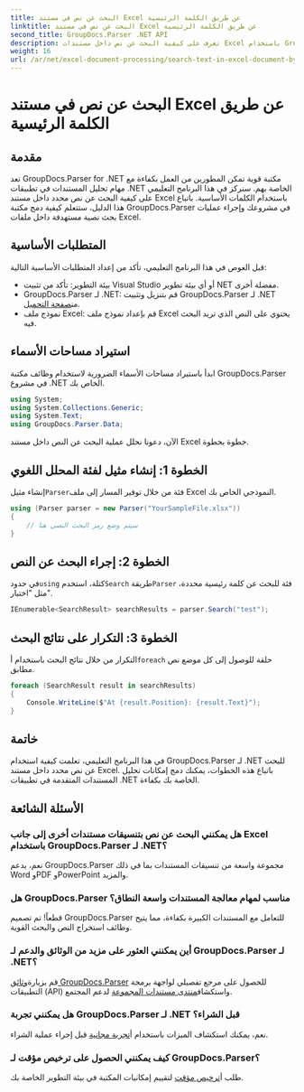 ```yaml
---
title: البحث عن نص في مستند Excel عن طريق الكلمة الرئيسية
linktitle: البحث عن نص في مستند Excel عن طريق الكلمة الرئيسية
second_title: GroupDocs.Parser .NET API
description: تعرف على كيفية البحث عن نص داخل مستندات Excel باستخدام GroupDocs.Parser لـ .NET. دمج إمكانيات البحث عن النص المتقدمة في تطبيقات .NET الخاصة بك.
weight: 16
url: /ar/net/excel-document-processing/search-text-in-excel-document-by-keyword/
---
```


# البحث عن نص في مستند Excel عن طريق الكلمة الرئيسية

## مقدمة
تعد GroupDocs.Parser for .NET مكتبة قوية تمكن المطورين من العمل بكفاءة مع مهام تحليل المستندات في تطبيقات .NET الخاصة بهم. سنركز في هذا البرنامج التعليمي على كيفية البحث عن نص محدد داخل مستند Excel باستخدام الكلمات الأساسية. باتباع هذا الدليل، ستتعلم كيفية دمج مكتبة GroupDocs.Parser في مشروعك وإجراء عمليات بحث نصية مستهدفة داخل ملفات Excel.
## المتطلبات الأساسية
قبل الغوص في هذا البرنامج التعليمي، تأكد من إعداد المتطلبات الأساسية التالية:
- بيئة التطوير: تأكد من تثبيت Visual Studio أو أي بيئة تطوير NET مفضلة أخرى.
-  GroupDocs.Parser لـ .NET: قم بتنزيل وتثبيت GroupDocs.Parser لـ .NET من[صفحة التحميل](https://releases.groupdocs.com/parser/net/).
- نموذج ملف Excel: قم بإعداد نموذج ملف Excel يحتوي على النص الذي تريد البحث فيه.

## استيراد مساحات الأسماء
ابدأ باستيراد مساحات الأسماء الضرورية لاستخدام وظائف مكتبة GroupDocs.Parser في مشروع .NET الخاص بك.
```csharp
using System;
using System.Collections.Generic;
using System.Text;
using GroupDocs.Parser.Data;
```

الآن، دعونا نحلل عملية البحث عن النص داخل مستند Excel خطوة بخطوة.
## الخطوة 1: إنشاء مثيل لفئة المحلل اللغوي
 إنشاء مثيل`Parser`فئة من خلال توفير المسار إلى ملف Excel النموذجي الخاص بك.
```csharp
using (Parser parser = new Parser("YourSampleFile.xlsx"))
{
    // سيتم وضع رمز البحث النصي هنا
}
```
## الخطوة 2: إجراء البحث عن النص
 في حدود`using` كتلة، استخدم`Search` طريقة`Parser` فئة للبحث عن كلمة رئيسية محددة، مثل "اختبار".
```csharp
IEnumerable<SearchResult> searchResults = parser.Search("test");
```
## الخطوة 3: التكرار على نتائج البحث
 التكرار من خلال نتائج البحث باستخدام أ`foreach` حلقة للوصول إلى كل موضع نص مطابق.
```csharp
foreach (SearchResult result in searchResults)
{
    Console.WriteLine($"At {result.Position}: {result.Text}");
}
```

## خاتمة
في هذا البرنامج التعليمي، تعلمت كيفية استخدام GroupDocs.Parser لـ .NET للبحث عن نص محدد داخل مستند Excel. باتباع هذه الخطوات، يمكنك دمج إمكانات تحليل المستندات المتقدمة في تطبيقات .NET الخاصة بك بكفاءة.

## الأسئلة الشائعة
### هل يمكنني البحث عن نص بتنسيقات مستندات أخرى إلى جانب Excel باستخدام GroupDocs.Parser لـ .NET؟
نعم، يدعم GroupDocs.Parser مجموعة واسعة من تنسيقات المستندات بما في ذلك Word وPDF وPowerPoint والمزيد.
### هل GroupDocs.Parser مناسب لمهام معالجة المستندات واسعة النطاق؟
قطعاً! تم تصميم GroupDocs.Parser للتعامل مع المستندات الكبيرة بكفاءة، مما يتيح وظائف استخراج النص والبحث القوية.
### أين يمكنني العثور على مزيد من الوثائق والدعم لـ GroupDocs.Parser لـ .NET؟
 قم بزيارة[وثائق GroupDocs.Parser](https://tutorials.groupdocs.com/parser/net/) للحصول على مرجع تفصيلي لواجهة برمجة التطبيقات (API) واستكشاف[منتدى مستندات المجموعة](https://forum.groupdocs.com/c/parser/17) لدعم المجتمع.
### هل يمكنني تجربة GroupDocs.Parser لـ .NET قبل الشراء؟
 نعم، يمكنك استكشاف الميزات باستخدام أ[تجربة مجانية](https://releases.groupdocs.com/) قبل إجراء عملية الشراء.
### كيف يمكنني الحصول على ترخيص مؤقت لـ GroupDocs.Parser؟
 طلب أ[ترخيص مؤقت](https://purchase.groupdocs.com/temporary-license/) لتقييم إمكانيات المكتبة في بيئة التطوير الخاصة بك.